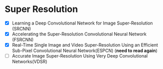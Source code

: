 # **Super Resolution** <br>
- [x] Learning a Deep Convolutional Network for Image Super-Resolution (SRCNN)
- [x] Accelerating the Super-Resolution Convolutional Neural Network (FSRCNN)
- [x] Real-Time Single Image and Video Super-Resolution Using an Efficient Sub-Pixel Convolutional Neural Network(ESPCN) (**need to read again**)
- [ ] Accurate Image Super-Resolution Using Very Deep Convolutional Networks(VDSR)
